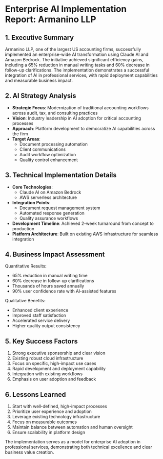 # Enterprise AI Implementation Report: Armanino LLP

## 1. Executive Summary
Armanino LLP, one of the largest US accounting firms, successfully implemented an enterprise-wide AI transformation using Claude AI and Amazon Bedrock. The initiative achieved significant efficiency gains, including a 65% reduction in manual writing tasks and 60% decrease in follow-up clarifications. The implementation demonstrates a successful integration of AI in professional services, with rapid deployment capabilities and measurable business impact.

## 2. AI Strategy Analysis
- **Strategic Focus**: Modernization of traditional accounting workflows across audit, tax, and consulting practices
- **Vision**: Industry leadership in AI adoption for critical accounting processes
- **Approach**: Platform development to democratize AI capabilities across the firm
- **Target Areas**: 
  - Document processing automation
  - Client communications
  - Audit workflow optimization
  - Quality control enhancement

## 3. Technical Implementation Details
- **Core Technologies**:
  - Claude AI on Amazon Bedrock
  - AWS serverless architecture
- **Integration Points**:
  - Document request management system
  - Automated response generation
  - Quality assurance workflows
- **Development Timeline**: Achieved 2-week turnaround from concept to production
- **Platform Architecture**: Built on existing AWS infrastructure for seamless integration

## 4. Business Impact Assessment
Quantitative Results:
- 65% reduction in manual writing time
- 60% decrease in follow-up clarifications
- Thousands of hours saved annually
- 90% user confidence rate with AI-assisted features

Qualitative Benefits:
- Enhanced client experience
- Improved staff satisfaction
- Accelerated service delivery
- Higher quality output consistency

## 5. Key Success Factors
1. Strong executive sponsorship and clear vision
2. Existing robust cloud infrastructure
3. Focus on specific, high-impact use cases
4. Rapid development and deployment capability
5. Integration with existing workflows
6. Emphasis on user adoption and feedback

## 6. Lessons Learned
1. Start with well-defined, high-impact processes
2. Prioritize user experience and adoption
3. Leverage existing technology infrastructure
4. Focus on measurable outcomes
5. Maintain balance between automation and human oversight
6. Ensure scalability in platform design

The implementation serves as a model for enterprise AI adoption in professional services, demonstrating both technical excellence and clear business value creation.